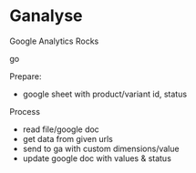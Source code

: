# Ganalyse
Google Analytics Rocks

go

Prepare:
- google sheet with product/variant id, status

Process
- read file/google doc
- get data from given urls
- send to ga with custom dimensions/value
- update google doc with values & status
